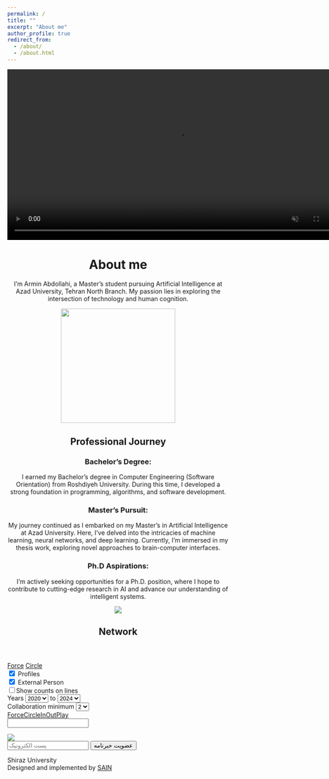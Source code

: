 ```yaml
---
permalink: /
title: ""
excerpt: "About me"
author_profile: true
redirect_from: 
  - /about/
  - /about.html
---
```



<video width="775" autoplay loop muted>
  <source src="https://github.com/user-attachments/assets/07c1bec4-b9b0-489c-b48d-7e372e323bca" type="video/mp4">
</video>


<center>
  
  <h1>
    About me
  </h1>
  
  <p>
    I’m Armin Abdollahi, a Master’s student pursuing Artificial Intelligence at Azad University, Tehran North Branch. My passion lies in exploring the intersection of technology and human cognition.
  </p>

</center>

<center>
  <img src="https://github.com/user-attachments/assets/7d7f2ec5-8ae3-4f59-912c-d1b092771aff"  width="260">
</center>


<center>
  <h2>Professional Journey</h2>
  
  <p>
    <h3>Bachelor’s Degree:</h3> I earned my Bachelor’s degree in Computer Engineering (Software Orientation) from Roshdiyeh University. During this time, I developed a strong foundation in programming, algorithms, and software development.
  </p>
  
  <p>
    <h3>Master’s Pursuit:</h3> My journey continued as I embarked on my Master’s in Artificial Intelligence at Azad University. Here, I’ve delved into the intricacies of machine learning, neural networks, and deep learning. Currently, I’m immersed in my thesis work, exploring novel approaches to brain-computer interfaces.
  </p>
  
  <p>
    <h3>Ph.D Aspirations:</h3> I’m actively seeking opportunities for a Ph.D. position, where I hope to contribute to cutting-edge research in AI and advance our understanding of intelligent systems.
  </p>

</center>



<center>
  <img src="https://github.com/user-attachments/assets/36bbc47d-6e87-4e53-a2da-55f3adfabf7f">
</center>





















<div class="page-section-content page-section-content-persons page-section-content-persons-view" style="padding-top: 0"> <div class="pure-custom"> <div class="page-section-content page-section-content-persons page-section-content-persons-network"> <div class="container"> <section class="page-section content-relation-section organisations-network-section"> <header> <h1 class="title icon icon-network"> <span class="title">Network</span> </h1> </header> <div id="researchNetworkPlaceholder"></div> <div data-content-family="com.elsevier.pure.portal.Person" data-content-id="440f7ae2-2233-4060-855c-c2a25188e2fe" data-locale="en_US" id="researchNetworkContainer"> <div id="researchNetworkHeader"> <div class="viewcontrols"> <a class="pure_icon pure_icon_play" href="javascript://" rel="play" title='Play'></a> <a class="pure_icon pure_icon_zoom-in" href="javascript://" rel="zoom_in" title='Zoom in'></a> <a class="pure_icon pure_icon_zoom-out" href="javascript://" rel="zoom_out" title='Zoom out'></a> <a class="pure_icon pure_icon_expand" rel="expand" title='Maximize the network inside your browser window'></a> <a class="pure_icon pure_icon_contract" rel="contract" title='orginal-size'></a> </div> <div class="views"> <a class="selected" href="javascript://" rel="force" title="Force"><span>Force</span></a> <a href="javascript://" rel="circle" title="Circle"><span>Circle </span></a> </div> </div> <div id="researchNetworkViewer"> <div class="controls"> <div class="families"> <div class="family"> <input name="_family_person" type="hidden"><input data-family="com.elsevier.pure.portal.Person" data-family-url="persons" id="family_person" name="family_person" type="checkbox" checked="checked"> <label for="family_person"><em class="icon icon-person"></em></label> <span>Profiles</span>
                        </div>
                        <div class="family">
                            <input name="_family_externalperson" type="hidden"><input data-family="com.elsevier.pure.portal.ExternalPerson" data-family-url="externalpersons" id="family_externalperson" name="family_externalperson" type="checkbox" checked="checked"> <label for="family_externalperson"><em class="icon icon-externalperson"></em></label> <span>External Person </span>
                        </div>





</div>
                    <div class="lines">
                        <input id="showCounts" type="checkbox"><label for="showCounts"></label><span>Show counts on lines</span>
                    </div>
                    <div class="years">
                        <label class="block" for="startYear">Years </label> <select id="startYear" name="startYear">
                        
  <option value="1999" >
      1999
  </option>
                        
  <option value="2000" >
      2000
  </option>
                        
  <option value="2001" >
      2001
  </option>
                        
  <option value="2002" >
      2002
  </option>
                        
  <option value="2003" >
      2003
  </option>
                        
  <option value="2004" >
      2004
  </option>
                        
  <option value="2005" >
      2005
  </option>
                        
  <option value="2006" >
      2006
  </option>
                        
  <option value="2007" >
      2007
  </option>
                        
  <option value="2008" >
                            2008
  </option>
                        
  <option value="2020"  selected=selected>
                            2020
  </option>
                        
  <option value="2021" >
                            2021
  </option>
                        
  <option value="2022" >
                            2022
  </option>
                        
  <option value="2023" >
                            2023
  </option>
                        
  <option value="2024" >
      2024
  </option>
                        
</select>
    <label for="endYear">to</label>
    <select id="endYear" name="endYear">
                                
  <option value="1999" >
      1999
  </option>
  
  <option value="2020" >
                                2020
  </option>
                            
  <option value="2021" >
                                2021
  </option>
                            
  <option value="2022" >
                                2022
  </option>
                            
  <option value="2023" >
                                2023
  </option>
                            
  <option value="2024"  selected=selected>
                                2024
  </option>
                            
</select>
</div>

<div>
    <label class="block" for="minCollaborationCount">Collaboration minimum</label>
    <select id="minCollaborationCount" name="minCollaborationCount">
                            
  <option value="1" >
      1
  </option>
                            
  <option value="2"  selected=selected>
                                2
  </option>
                            
  <option value="3" >
                                3
  </option>
                            
                            <option value="4" >
                                4
                            </option>
                            
                            <option value="5" >
                                5
                            </option>
                            
                            <option value="6" >
                                6
                            </option>
                            
                            <option value="7" >
                                7
                            </option>
                            
                            <option value="8" >
                                8
                            </option>
                            
                            <option value="9" >
                                9
                            </option>
                            
                            <option value="10" >
                                10
                            </option>
                            
                            <option value="15" >
                                15
                            </option>
                            
                            <option value="20" >
                                20
                            </option>
                            
                            <option value="25" >
                                25
                            </option>
                            
                            <option value="30" >
                                30
                            </option>
                            
                            <option value="35" >
                                35
                            </option>
                            
                            <option value="40" >
                                40
                            </option>
                            
                            <option value="45" >
                                45
                            </option>
                            
                            <option value="50" >
                                50
                            </option>
                            
                            <option value="75" >
                                75
                            </option>
                            
                            <option value="100" >
                                100
                            </option>
                            
                            <option value="125" >
                                125
                            </option>
                            
                        <option value="250">
                            250
                        </option>
                        <option value="500">
                            500
                        </option>
                    </select>
                    </div>
                </div>
                
                
                
<div data-collaboration-title="{count}  research outputs of {source} And {target}" id="researchNetworkDetails">
    <div class="help">
        <p>
            Click on a line in the diagram to see collaboration details.
        </p>
        <p>
            Click icons to see information about the content.
        </p>
    </div>
</div>
</div>
            
<div id="researchNetworkDiagram">
    <div data-message="{count} results match the filters. This many results may slow your browser to a crawl." id="researchNetworkSizeWarning" style="display: none;">
        <span class="message"></span> <a href="javascript://" id="researchNetworkSizeAccept">Show the results anyway</a>
    </div>
    <!--<link href="https://asu.pure.elsevier.com/assets/platform/pure-font/style-4b04b626754f0448e0b501b273532fc0.css" rel="stylesheet">-->
    <div class="portal_diagram portal_diagram_adaptive portal_diagram_hideedgelabels portal_diagram_drawing_size1" id="diagram">
        <div class="portal_diagram_bar"><span class="portal_diagram_layouts"><a href="javascript://" rel="force">Force</a><a href="javascript://" rel="circle">Circle</a></span><span class="portal_diagram_navigation"><a href="javascript://" rel="zoom_in">In</a><a href="javascript://" rel="zoom_out">Out</a></span><span class="portal_diagram_actions"><a href="javascript://" rel="play">Play</a></span></div>
        <div class="portal_diagram_drawing"></div>
        <div class="portal_diagram_controls">
            <div class="portal_diagram_controls_search">
                <i class="icon icon-magnifying-glass"></i>
                <input id="diagramSearch" aria-label="Enter" search="" terms...="" autocomplete="off" spellcheck="false" type="text">
            </div>
            <div class="portal_diagram_controls_searchresult"></div>
        </div>
    </div>
</div>
            
</div>
</section>























<script type="text/javascript">
    $(document).ready(function () {
        function getConcepts1() {
            new portal.Diagram({name:'researchNetworkDiagram', element:'#diagram', searchElement:'#diagramSearch', adaptive:true, highlightedLinkColor:'#b6c3dc'});
            new portal.NetworkRelations({
                'name':'researchNetwork',
                'graphAjaxUrl': "https://profile.shirazu.ac.ir/en/teachers?p_p_auth=V4aGYK1I&p_p_id=eduteacherdisplay_WAR_edumanagerportlet&p_p_lifecycle=2&p_p_state=normal&p_p_mode=view&p_p_cacheability=cacheLevelPage&p_p_col_id=column-1&p_p_col_count=1&_eduteacherdisplay_WAR_edumanagerportlet_teacherId=26433&_eduteacherdisplay_WAR_edumanagerportlet_teacherArticleId=&_eduteacherdisplay_WAR_edumanagerportlet_PersonalPageAddress=&_eduteacherdisplay_WAR_edumanagerportlet_PersonalPageScreenName=rboostani&_eduteacherdisplay_WAR_edumanagerportlet_teacherUserId=26426&_eduteacherdisplay_WAR_edumanagerportlet_pureSection=network&_eduteacherdisplay_WAR_edumanagerportlet_mvcPath=%2Fedu-teacher-display%2Fview_teacher.jsp",
                'edgeAjaxUrl':"https://profile.shirazu.ac.ir/en/teachers?p_p_auth=V4aGYK1I&p_p_id=eduteacherdisplay_WAR_edumanagerportlet&p_p_lifecycle=2&p_p_state=normal&p_p_mode=view&p_p_cacheability=cacheLevelPage&p_p_col_id=column-1&p_p_col_count=1&_eduteacherdisplay_WAR_edumanagerportlet_teacherId=26433&_eduteacherdisplay_WAR_edumanagerportlet_teacherArticleId=&_eduteacherdisplay_WAR_edumanagerportlet_PersonalPageAddress=&_eduteacherdisplay_WAR_edumanagerportlet_PersonalPageScreenName=rboostani&_eduteacherdisplay_WAR_edumanagerportlet_teacherUserId=26426&_eduteacherdisplay_WAR_edumanagerportlet_pureSection=network&_eduteacherdisplay_WAR_edumanagerportlet_mvcPath=%2Fedu-teacher-display%2Fview_teacher.jsp"
            }).show(['persons','externalpersons']);
        }
    function getConcepts() {
    var person = $('#family_person').is(":checked");
    var org = $('#family_organisation').is(":checked");
    var ext_person = $('#family_externalperson').is(":checked");
    var showCount = $('#showCounts').is(":checked");
    var startYear =$('#startYear').val();
    var endYear =$('#endYear').val();
    var minCol =$('#minCollaborationCount').val()
    $.ajax({
    url: "https://profile.shirazu.ac.ir/en/teachers?p_p_auth=V4aGYK1I&p_p_id=eduteacherdisplay_WAR_edumanagerportlet&p_p_lifecycle=2&p_p_state=normal&p_p_mode=view&p_p_cacheability=cacheLevelPage&p_p_col_id=column-1&p_p_col_count=1&_eduteacherdisplay_WAR_edumanagerportlet_teacherId=26433&_eduteacherdisplay_WAR_edumanagerportlet_teacherArticleId=&_eduteacherdisplay_WAR_edumanagerportlet_PersonalPageAddress=&_eduteacherdisplay_WAR_edumanagerportlet_PersonalPageScreenName=rboostani&_eduteacherdisplay_WAR_edumanagerportlet_teacherUserId=26426&_eduteacherdisplay_WAR_edumanagerportlet_pureSection=network&_eduteacherdisplay_WAR_edumanagerportlet_mvcPath=%2Fedu-teacher-display%2Fview_teacher.jsp",
    data: {
        'cmd':'network',
        'teacherId':'26433',
        'person': person,
        'organisation':org,
        'externalperson' : ext_person,
        'startYear' : startYear,
        'endYear' : endYear,
        'collMin' : minCol
    }, // sort by #
    beforeSend : function () {
    },
    success: function (result) {
//        result = jQuery.parseJSON(result);
        new portal.Diagram({name:'researchNetworkDiagram', element:'#diagram', searchElement:'#diagramSearch', adaptive:true, highlightedLinkColor:'#b6c3dc'});
        new portal.NetworkRelations({
            'name':'researchNetwork',
            'graphAjaxUrl': "../../data/edu/10132/resume/20171231083947840NGTSWMJP.json",
            'edgeAjaxUrl': "https://asu.pure.elsevier.com/en/persons/440f7ae2-2233-4060-855c-c2a25188e2fe/network-relations-edge-json/"
        }).show(['persons','externalpersons']);
    }
    });
    }
        setTimeout(function() {
            getConcepts1();
        }, 500);

    return false;
    });
</script>































  <div id="p_p_id_loginnavigator_WAR_definitionportlet_" class="portlet-boundary portlet-boundary_loginnavigator_WAR_definitionportlet_  portlet-static portlet-static-end login-navigator-portlet " >
      <span id="p_loginnavigator_WAR_definitionportlet"></span>

  <div class="portlet-body">






















<script>
    $('.redirect-chooser .toggler').on('click', function(event){
        event.preventDefault();
        $(this).closest('.redirect-chooser').toggleClass('opened');
    });
</script>




<form action="#" id="hrefFm" method="post" name="hrefFm">
	<span></span>
</form>





<html>
        
  </div>
     </div>
        
  <footer class="sp-section fp-auto-height sp-footer ">
                <div class="container-fluid">
                    <div class="row">
                        <div class="col-lg-4 col-xs-12 col-lg-push-4">
                            <div>
                                <img src="/shirazu-3-theme/images/logo-small-ltr.png" class="sp-footer-logo img-responsive" /> </div> </div> <div class="col-lg-4 col-md-6 col-xs-12 col-lg-pull-4"> <div class="row"> <div class="col-md-6"> </div> <div class="col-md-6"> </div> </div> </div> <div class="col-lg-4 col-md-6 col-xs-12"> <div class="sp-contact"> <div class="col-lg-4 col-md-6 col-lg-push-8"> <form action="/newsletter?p_p_id=newsletter_WAR_newsletterportlet&amp;p_p_lifecycle=0&amp;p_p_col_pos=1&amp;p_p_col_count=2" method="post" style="position: relative;"> <i class="fa fa-envelope-o" aria-hidden="true"></i> <input class="sp-mail" name="_newsletter_WAR_newsletterportlet_email" placeholder="پست الکترونیک" type="text" /> <input class="sp-newsletter" type="submit" value="عضویت خبرنامه" /> </form> </div> <div class="col-lg-8 col-md-6 col-lg-pull-4 sp-footer-contact"> </div> <div class="col-md-12 sp-map"> </div> </div> </div> </div> <div class="row"> <div class="col-md-4 col-md-offset-4 sp-copyright"> <a class="sp-top" href="#top"><i class="fa fa-angle-up"></i></a> <p> Shiraz University <br/> <span>Designed and implemented by <a href="http://sain.ir" target="_blank"> SAIN </a></span> </p> </div> </div> </div> </footer> </div> </div> <div class="offcanvas-menu"> <a href="JavaScript:Void(0);" class="close-offcanvas"> <i class="fa fa-close"></i> </a> <div class="offcanvas-inner"> <div class="sp-module"> <div class="sp-module-menu"> </div> </div> </div> </div> <script type="text/javascript">jQuery(document).ready(function(){jQuery(".responsive").responsiveheight();AOS.init()});</script> </body> <script src="/definition-portlet/js/main.js?browserId=other&amp;minifierType=js&amp;languageId=en_US&amp;b=6100&amp;t=1721422720000" type="text/javascript"></script> <script src="/edu-manager-portlet/js/persianumber.min.js?browserId=other&amp;minifierType=js&amp;languageId=en_US&amp;b=6100&amp;t=1721422781000" type="text/javascript"></script> <script src="/edu-manager-portlet/edu-teacher-display/js/loadingoverlay.min.js?browserId=other&amp;minifierType=js&amp;languageId=en_US&amp;b=6100&amp;t=1721422781000" type="text/javascript"></script> <script src="/edu-manager-portlet/edu-teacher-display/js/jquery.easypiechart.min.js?browserId=other&amp;minifierType=js&amp;languageId=en_US&amp;b=6100&amp;t=1721422781000" type="text/javascript"></script> <script src="/edu-manager-portlet/edu-teacher-display/js/Chart.min.js?browserId=other&amp;minifierType=js&amp;languageId=en_US&amp;b=6100&amp;t=1721422781000" type="text/javascript"></script> <script src="/edu-manager-portlet/js/bootstrap-select.min.js?browserId=other&amp;minifierType=js&amp;languageId=en_US&amp;b=6100&amp;t=1721422781000" type="text/javascript"></script> <script src="/edu-manager-portlet/edu-teacher-display/js/custom_person_network_diagram.js?browserId=other&amp;minifierType=js&amp;languageId=en_US&amp;b=6100&amp;t=1721422781000" type="text/javascript"></script> <script src="/edu-manager-portlet/edu-teacher-display/js/d3.js?browserId=other&amp;minifierType=js&amp;languageId=en_US&amp;b=6100&amp;t=1721422781000" type="text/javascript"></script> <script src="/edu-manager-portlet/js/jquery.mCustomScrollbar.concat.min.js?browserId=other&amp;minifierType=js&amp;languageId=en_US&amp;b=6100&amp;t=1721422781000" type="text/javascript"></script> <script src="/edu-manager-portlet/js/pure-profile.js?browserId=other&amp;minifierType=js&amp;languageId=en_US&amp;b=6100&amp;t=1721422781000" type="text/javascript"></script> <script src="/edu-manager-portlet/edu-teacher-display/js/main.js?browserId=other&amp;minifierType=js&amp;languageId=en_US&amp;b=6100&amp;t=1721422781000" type="text/javascript"></script> <script src="/edu-manager-portlet/js/email.js?browserId=other&amp;minifierType=js&amp;languageId=en_US&amp;b=6100&amp;t=1721422781000" type="text/javascript"></script> <script src="/edu-manager-portlet/js/datatables.js?browserId=other&amp;minifierType=js&amp;languageId=en_US&amp;b=6100&amp;t=1721422781000" type="text/javascript"></script> <script type="text/javascript">Liferay.Util.addInputFocus();</script> <script type="text/javascript">Liferay.Portlet.onLoad({canEditTitle:false,columnPos:0,isStatic:"end",namespacedId:"p_p_id_103_",portletId:"103",refreshURL:"\x2fen\x2fc\x2fportal\x2frender_portlet\x3fp_l_id\x3d14366\x26p_p_id\x3d103\x26p_p_lifecycle\x3d0\x26p_t_lifecycle\x3d0\x26p_p_state\x3dnormal\x26p_p_mode\x3dview\x26p_p_col_id\x3d\x26p_p_col_pos\x3d0\x26p_p_col_count\x3d0\x26p_p_isolated\x3d1\x26currentURL\x3d\x252Fen\x252F\x257Erboostani\x252Fnetwork"});Liferay.Portlet.onLoad({canEditTitle:false,columnPos:0,isStatic:"end",namespacedId:"p_p_id_eduteacherdisplay_WAR_edumanagerportlet_",portletId:"eduteacherdisplay_WAR_edumanagerportlet",refreshURL:"\x2fen\x2fc\x2fportal\x2frender_portlet\x3fp_l_id\x3d14366\x26p_p_id\x3deduteacherdisplay_WAR_edumanagerportlet\x26p_p_lifecycle\x3d0\x26p_t_lifecycle\x3d0\x26p_p_state\x3dnormal\x26p_p_mode\x3dview\x26p_p_col_id\x3dcolumn-1\x26p_p_col_pos\x3d0\x26p_p_col_count\x3d1\x26p_p_isolated\x3d1\x26currentURL\x3d\x252Fen\x252F\x257Erboostani\x252Fnetwork\x26teacherArticleId\x3d\x26PersonalPageAddress\x3d\x26PersonalPageScreenName\x3drboostani\x26teacherUserId\x3d26426\x26_eduteacherdisplay_WAR_edumanagerportlet_mvcPath\x3d\x252Fedu-teacher-display\x252Fview_teacher\x2ejsp\x26pureSection\x3dnetwork"});Liferay.Portlet.onLoad({canEditTitle:false,columnPos:0,isStatic:"end",namespacedId:"p_p_id_loginnavigator_WAR_definitionportlet_",portletId:"loginnavigator_WAR_definitionportlet",refreshURL:"\x2fen\x2fc\x2fportal\x2frender_portlet\x3fp_l_id\x3d14366\x26p_p_id\x3dloginnavigator_WAR_definitionportlet\x26p_p_lifecycle\x3d0\x26p_t_lifecycle\x3d0\x26p_p_state\x3dnormal\x26p_p_mode\x3dview\x26p_p_col_id\x3d\x26p_p_col_pos\x3d0\x26p_p_col_count\x3d0\x26p_p_isolated\x3d1\x26currentURL\x3d\x252Fen\x252F\x257Erboostani\x252Fnetwork"});Liferay.Portlet.onLoad({canEditTitle:false,columnPos:0,isStatic:"end",namespacedId:"p_p_id_82_",portletId:"82",refreshURL:"\x2fen\x2fc\x2fportal\x2frender_portlet\x3fp_l_id\x3d14366\x26p_p_id\x3d82\x26p_p_lifecycle\x3d0\x26p_t_lifecycle\x3d0\x26p_p_state\x3dnormal\x26p_p_mode\x3dview\x26p_p_col_id\x3d\x26p_p_col_pos\x3d0\x26p_p_col_count\x3d0\x26p_p_isolated\x3d1\x26currentURL\x3d\x252Fen\x252F\x257Erboostani\x252Fnetwork"});AUI().use("aui-base","liferay-menu","liferay-notice","liferay-poller",function(a){(function(){Liferay.Util.addInputType();Liferay.Portlet.ready(function(b,c){Liferay.Util.addInputType(c)})})();(function(){new Liferay.Menu();var b=Liferay.Data.notices;for(var c=1;c<b.length;c++){new Liferay.Notice(b[c])}})()});</script> <script src="/shirazu-3-theme/js/main.js?browserId=other&amp;minifierType=js&amp;languageId=en_US&amp;b=6100&amp;t=1637341307000" type="text/javascript"></script> <script type="text/javascript"></script> </html>
